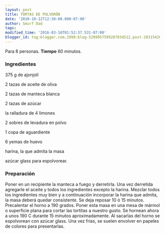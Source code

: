 ```yaml
---
layout: post
title: TORTAS DE POLVORÓN
date: '2010-10-12T12:30:00.000-07:00'
author: Smurf Dad
tags: 
modified_time: '2016-03-16T01:52:37.531-07:00'
blogger_id: tag:blogger.com,1999:blog-5299957599287034512.post-2031542614089525021
---
```


Para 8 personas.
<b>Tiempo</b> 60 minutos.

<h3>Ingredientes</h3>

375 g de ajonjolí

2 tazas de aceite de oliva

2 tazas de manteca blanca

2 tazas de azúcar

la ralladura de 4 limones

2 sobres de levadura en polvo

1 copa de aguardiente

6 yemas de huevo

harina, la que admita la masa

azúcar glass para espolvorear.

<h3>Preparación</h3>

Poner en un recipiente la manteca a fuego y derretirla. Una vez derretida agregarle el aceite y todos los ingredientes excepto la harina. Mezclar todos los ingredientes muy bien y a continuación incorporar la harina que admita, la masa deberá quedar consistente. Se deja reposar 10 ó 15 minutos. Precalentar el horno a 190 grados. Poner esta masa en una mesa de mármol o superficie plana para cortar las tortitas a nuestro gusto. Se hornean ahora a unos 190 C durante 15 minutos aproximadamente. Al sacarlas del horno se espolvorean con azúcar glass. Una vez frías, se suelen envolver en papeles de colores para presentarlas.

